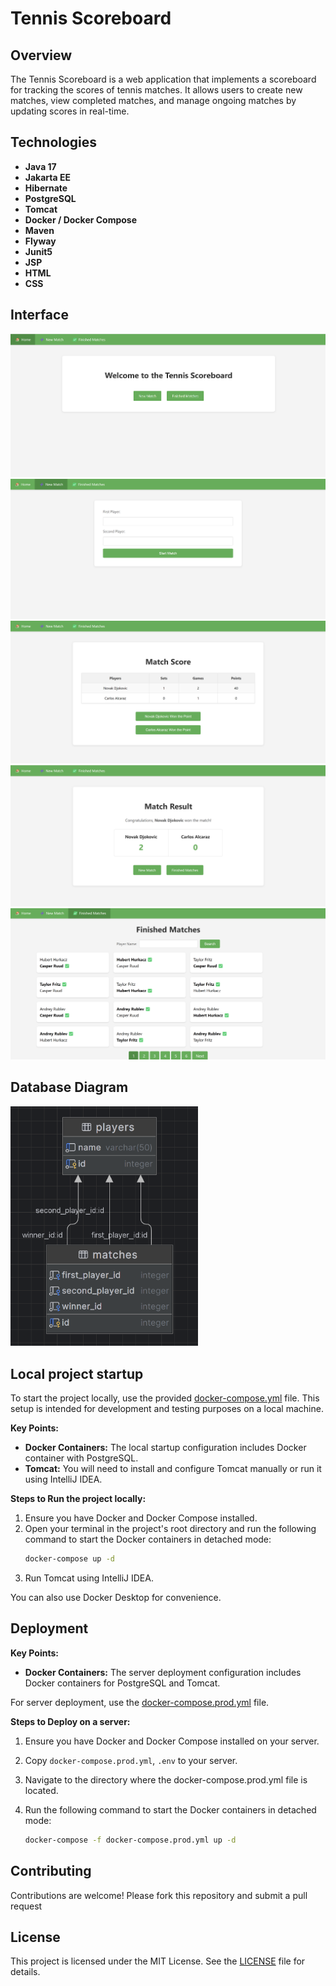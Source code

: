 # Tennis Scoreboard

## Overview

The Tennis Scoreboard is a web application that implements a scoreboard for tracking the scores of tennis matches. It allows users to create new matches, view completed matches, and manage ongoing matches by updating scores in real-time.

## Technologies

- **Java 17**
- **Jakarta EE**
- **Hibernate**
- **PostgreSQL**
- **Tomcat**
- **Docker / Docker Compose**
- **Maven**
- **Flyway**
- **Junit5**
- **JSP**
- **HTML**
- **CSS**

## Interface

![screenshot_home.png](img/screenshot_home.png)
![screenshot_new_match.png](img/screenshot_new_match.png)
![screenshot_match_score.png](img/screenshot_match_score.png)
![screenshot_match_winner.png](img/screenshot_match_winner.png)
![screenshot_matches.png](img/screenshot_matches.png)

## Database Diagram

<img src="img/database_diagram.png" alt="database_diagram" width="300"/>


## Local project startup

To start the project locally, use the provided [docker-compose.yml](docker-compose.yml) file. This setup is intended for
development and testing purposes on a local machine.

**Key Points:**

- **Docker Containers:** The local startup configuration includes Docker container with PostgreSQL.
- **Tomcat:** You will need to install and configure Tomcat manually or run it using IntelliJ IDEA.

**Steps to Run the project locally:**

1. Ensure you have Docker and Docker Compose installed.
2. Open your terminal in the project's root directory and run the following command to start the Docker containers in
   detached mode:
   ```bash
   docker-compose up -d
3. Run Tomcat using IntelliJ IDEA.

You can also use Docker Desktop for convenience.

## Deployment

**Key Points:**

- **Docker Containers:** The server deployment configuration includes Docker containers for PostgreSQL and Tomcat.

For server deployment, use the [docker-compose.prod.yml](docker-compose.prod.yml) file.

**Steps to Deploy on a server:**

1. Ensure you have Docker and Docker Compose installed on your server.
2. Copy `docker-compose.prod.yml`, `.env` to your server.
3. Navigate to the directory where the docker-compose.prod.yml file is located.
4. Run the following command to start the Docker containers in detached mode:

   ```bash
   docker-compose -f docker-compose.prod.yml up -d
   ```

## Contributing

Contributions are welcome! Please fork this repository and submit a pull request

## License

This project is licensed under the MIT License. See the [LICENSE](LICENSE) file for details.


